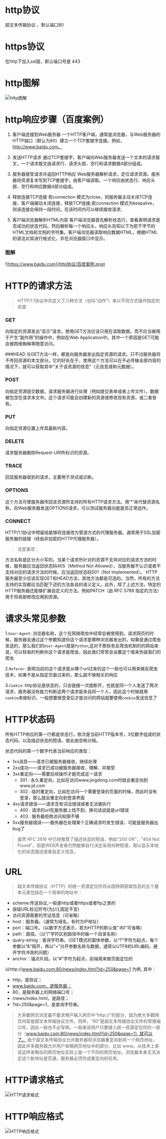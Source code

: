 # http协议
超文本传输协议 ，默认端口80

# https协议
在http下加入ssl层，默认端口号是 443

# http图解
![http图解](http协议/http.png)

# http响应步骤（百度案例）
1. 客户端连接到Web服务器
一个HTTP客户端，通常是浏览器，与Web服务器的HTTP端口（默认为80）建立一个TCP套接字连接。例如，http://www.baidu.com。

2. 发送HTTP请求
通过TCP套接字，客户端向Web服务器发送一个文本的请求报文，一个请求报文由请求行、请求头部、空行和请求数据4部分组成。

3. 服务器接受请求并返回HTTP响应
Web服务器解析请求，定位请求资源。服务器将资源复本写到TCP套接字，由客户端读取。一个响应由状态行、响应头部、空行和响应数据4部分组成。

4. 释放连接TCP连接
若connection 模式为close，则服务器主动关闭TCP连接，客户端被动关闭连接，释放TCP连接;若connection 模式为keepalive，则该连接会保持一段时间，在该时间内可以继续接收请求;

5. 客户端浏览器解析HTML内容
客户端浏览器首先解析状态行，查看表明请求是否成功的状态代码。然后解析每一个响应头，响应头告知以下为若干字节的HTML文档和文档的字符集。客户端浏览器读取响应数据HTML，根据HTML的语法对其进行格式化，并在浏览器窗口中显示。
### 图解
![https://www.baidu.com](http协议/百度案例.png)

# HTTP的请求方法
> HTTP/1.1协议中共定义了八种方法（也叫“动作”）来以不同方式操作指定的资源

### GET
向指定的资源发出“显示”请求。使用GET方法应该只用在读取数据，而不应当被用于产生“副作用”的操作中，例如在Web Application中。其中一个原因是GET可能会被网络蜘蛛等随意访问。

###HEAD
与GET方法一样，都是向服务器发出指定资源的请求。只不过服务器将不传回资源的本文部分。它的好处在于，使用这个方法可以在不必传输全部内容的情况下，就可以获取其中“关于该资源的信息”（元信息或称元数据）。

### POST
向指定资源提交数据，请求服务器进行处理（例如提交表单或者上传文件）。数据被包含在请求本文中。这个请求可能会创建新的资源或修改现有资源，或二者皆有。

### PUT
向指定资源位置上传其最新内容。

### DELETE
请求服务器删除Request-URI所标识的资源。

### TRACE
回显服务器收到的请求，主要用于测试或诊断。

### OPTIONS
这个方法可使服务器传回该资源所支持的所有HTTP请求方法。用'*'来代替资源名称，向Web服务器发送OPTIONS请求，可以测试服务器功能是否正常运作。

### CONNECT
HTTP/1.1协议中预留给能够将连接改为管道方式的代理服务器。通常用于SSL加密服务器的链接（经由非加密的HTTP代理服务器）。

>注意事项：

方法名称是区分大小写的。当某个请求所针对的资源不支持对应的请求方法的时候，服务器应当返回状态码405（Method Not Allowed），当服务器不认识或者不支持对应的请求方法的时候，应当返回状态码501（Not Implemented）。
HTTP服务器至少应该实现GET和HEAD方法，其他方法都是可选的。当然，所有的方法支持的实现都应当匹配下述的方法各自的语义定义。此外，除了上述方法，特定的HTTP服务器还能够扩展自定义的方法。例如PATCH（由 RFC 5789 指定的方法）用于将局部修改应用到资源。

# 请求头常见参数
1.`User-Agent`: 浏览器名称，这个在网络爬虫中经常会被使用到，请求网页的时候，服务器会通过这个参数知道你这个请求是哪种浏览器发出的，如果是通过爬虫发送的，那么我们的`User-Agent`就是`Python`,这对于那些有反爬虫机制的的网站来说，可以轻易的判断你这个请求是爬虫，因此我们常常会设置这个值来伪装我们的爬虫

2.`Referer`: 表明当前的这个请求是从哪个url过来的这个一般也可以用来做反爬虫技术，如果不是从指定页面过来的，那么就不做相关的响应

3.`Cookie`: http协议是状态的，只会链接一次就断开，也就是同一个人发送了两次请求，服务器没有能力判断这两个请求是来自同一个人，因此这个时候就用`cookie`来做标识，一般想要做登录后才能访问的网站就要使用`cookie`发送信息了

# HTTP状态码
所有HTTP响应的第一行都是状态行，依次是当前HTTP版本号，3位数字组成的状态代码，以及描述状态的短语，彼此由空格分隔。

状态代码的第一个数字代表当前响应的类型：

* 1xx消息——请求已被服务器接收，继续处理
* 2xx成功——请求已成功被服务器接收、理解、并接受
* 3xx重定向——需要后续操作才能完成这一请求
    * 301 : 永久重定向，比如在访问www.jingdong.com时就会重定向到www.jd.com
    * 302 : 临时重定向，比如在访问一个需要登录的页面的时候，而此时没有登录，那么就会重定向到登录界面
* 4xx请求错误——请求含有词法错误或者无法被执行
    * 400 : 请求的url在服务器上找不到，换句话说就是url错误
    * 403 : 服务器拒绝访问权限不够
* 5xx服务器错误——服务器在处理某个正确请求时发生错误，可能是服务器出bug了

>虽然 RFC 2616 中已经推荐了描述状态的短语，例如"200 OK"，"404 Not Found"，但是WEB开发者仍然能够自行决定采用何种短语，用以显示本地化的状态描述或者自定义信息。


# URL
>超文本传输协议（HTTP）的统一资源定位符将从因特网获取信息的五个基本元素包括在一个简单的地址中：

* scheme:传送协议,一般是http或者https或者ftp之类的
* 层级URL标记符号(为[//],固定不变)
* 访问资源需要的凭证信息（可省略）
* host：服务器。（通常为域名，有时为IP地址）
* port：端口号。（以数字方式表示，若为HTTP的默认值“:80”可省略）
* path：路径。（以“/”字符区别路径中的每一个目录名称）
* query-string：查询字符串。（GET模式的窗体参数，以“?”字符为起点，每个参数以“&”隔开，再以“=”分开参数名称与数据，通常以UTF8的URL编码，避开字符冲突的问题）
* anchor：锚点片段。以“#”字符为起点，前端用来做页面定位的

以http://www.baidu.com:80/news/index.html?id=250&page=1 为例, 其中：

* http，是协议；
* www.baidu.com，是服务器；
* 80，是服务器上的网络端口号；
* /news/index.html，是路径；
* ?id=250&page=1，是查询字符串。
>大多数网页浏览器不要求用户输入网页中“http://”的部分，因为绝大多数网页内容是超文本传输协议文件。同样，“80”是超文本传输协议文件的常用端口号，因此一般也不必写明。一般来说用户只要键入统一资源定位符的一部分（www.baidu.com:80/news/index.html?id=250&page=1）就可以了。
由于超文本传输协议允许服务器将浏览器重定向到另一个网页地址，因此许多服务器允许用户省略网页地址中的部分，比如 www。从技术上来说这样省略后的网页地址实际上是一个不同的网页地址，浏览器本身无法决定这个新地址是否通，服务器必须完成重定向的任务。
# HTTP请求格式
![HTTP请求格式](http协议/HTTP请求格式.jpg)
# HTTP响应格式
![HTTP响应格式](http协议/HTTP响应格式.jpg)